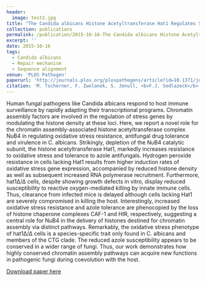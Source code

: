 ```yaml
---
header:
  image: test2.jpg
title: "The Candida albicans Histone Acetyltransferase Hat1 Regulates Stress Resistance and Virulence via Distinct Chromatin Assembly Pathways"
collection: publications
permalink: /publication/2015-10-16-The Candida albicans Histone Acetyltransferase Hat1 Regulates Stress Resistance and Virulence via Distinct Chromatin Assembly Pathways-number-10
excerpt: ''
date: 2015-10-16
tags:
  - Candida albicans
  - Repair mechanism
  - Sequence alignment
venue: 'PLOS Pathogen'
paperurl: 'http://journals.plos.org/plospathogens/article?id=10.1371/journal.ppat.1005218'
citation: 'M. Tscherner, F. Zwolanek, S. Jenull, <b>F.J. Sedlazeck</b>, I.E. Frohner, N. Chauhan, A. von Haeseler and K. Kuchler (2012). &quot;The Candida albicans Histone Acetyltransferase Hat1 Regulates Stress Resistance and Virulence via Distinct Chromatin Assembly Pathways.&quot; <i>PLOS Pathogen</i>. 11, e1005218.'
---
```



Human fungal pathogens like Candida albicans respond to host immune surveillance by rapidly adapting their transcriptional programs. Chromatin assembly factors are involved in the regulation of stress genes by modulating the histone density at these loci. Here, we report a novel role for the chromatin assembly-associated histone acetyltransferase complex NuB4 in regulating oxidative stress resistance, antifungal drug tolerance and virulence in C. albicans. Strikingly, depletion of the NuB4 catalytic subunit, the histone acetyltransferase Hat1, markedly increases resistance to oxidative stress and tolerance to azole antifungals. Hydrogen peroxide resistance in cells lacking Hat1 results from higher induction rates of oxidative stress gene expression, accompanied by reduced histone density as well as subsequent increased RNA polymerase recruitment. Furthermore, hat1Δ/Δ cells, despite showing growth defects in vitro, display reduced susceptibility to reactive oxygen-mediated killing by innate immune cells. Thus, clearance from infected mice is delayed although cells lacking Hat1 are severely compromised in killing the host. Interestingly, increased oxidative stress resistance and azole tolerance are phenocopied by the loss of histone chaperone complexes CAF-1 and HIR, respectively, suggesting a central role for NuB4 in the delivery of histones destined for chromatin assembly via distinct pathways. Remarkably, the oxidative stress phenotype of hat1Δ/Δ cells is a species-specific trait only found in C. albicans and members of the CTG clade. The reduced azole susceptibility appears to be conserved in a wider range of fungi. Thus, our work demonstrates how highly conserved chromatin assembly pathways can acquire new functions in pathogenic fungi during coevolution with the host.

[Download paper here](http://journals.plos.org/plospathogens/article?id=10.1371/journal.ppat.1005218)

